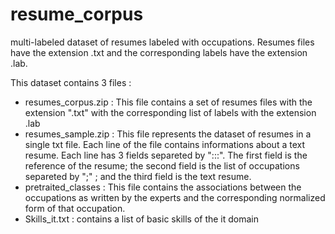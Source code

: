 # resume_corpus
multi-labeled dataset of resumes labeled with occupations. Resumes files have the extension .txt and the corresponding labels have the extension .lab.

This dataset contains 3 files :
- resumes_corpus.zip : This file contains a set of resumes files with the extension ".txt" with the corresponding list of labels with the extension .lab
- resumes_sample.zip : This file represents the dataset of resumes in a single txt file. Each line of the file contains informations about a text resume. Each line has 3 fields separeted by ":::". The first field is the reference of the resume; the second field is the list of occupations separeted by ";" ; and the third field is the text resume.
- pretraited_classes : This file contains the associations between the occupations as written by the experts and the corresponding normalized form of that occupation.
- Skills_it.txt : contains a list of basic skills of the it domain
